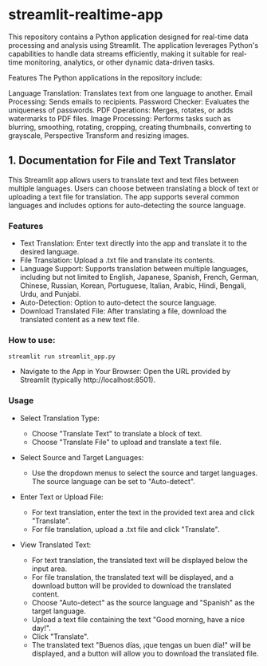 # streamlit-realtime-app
This repository contains a Python application designed for real-time data processing and analysis using Streamlit. The application leverages Python's capabilities to handle data streams efficiently, making it suitable for real-time monitoring, analytics, or other dynamic data-driven tasks.

Features
The Python applications in the repository include:

Language Translation: Translates text from one language to another.
Email Processing: Sends emails to recipients.
Password Checker: Evaluates the uniqueness of passwords.
PDF Operations: Merges, rotates, or adds watermarks to PDF files.
Image Processing: Performs tasks such as blurring, smoothing, rotating, cropping, creating thumbnails, converting to grayscale, Perspective Transform and resizing images.


## 1. Documentation for File and Text Translator
This Streamlit app allows users to translate text and text files between multiple languages. Users can choose between translating a block of text or uploading a text file for translation. The app supports several common languages and includes options for auto-detecting the source language.

### Features
- Text Translation: Enter text directly into the app and translate it to the desired language.
- File Translation: Upload a .txt file and translate its contents.
- Language Support: Supports translation between multiple languages, including but not limited to English, Japanese, Spanish, French, German, Chinese, Russian, Korean, Portuguese, Italian, Arabic, Hindi, Bengali, Urdu, and Punjabi.
- Auto-Detection: Option to auto-detect the source language.
- Download Translated File: After translating a file, download the translated content as a new text file.


### How to use:
```
streamlit run streamlit_app.py
```

- Navigate to the App in Your Browser: Open the URL provided by Streamlit (typically http://localhost:8501).

### Usage
- Select Translation Type:

  - Choose "Translate Text" to translate a block of text.
  - Choose "Translate File" to upload and translate a text file.

- Select Source and Target Languages:

  - Use the dropdown menus to select the source and target languages. The source language can be set to "Auto-detect".

- Enter Text or Upload File:

  - For text translation, enter the text in the provided text area and click "Translate".
  - For file translation, upload a .txt file and click "Translate".

- View Translated Text:

  - For text translation, the translated text will be displayed below the input area.
  - For file translation, the translated text will be displayed, and a download button will be provided to download the translated content.
  - Choose "Auto-detect" as the source language and "Spanish" as the target language.
  - Upload a text file containing the text "Good morning, have a nice day!".
  - Click "Translate".
  - The translated text "Buenos días, ¡que tengas un buen día!" will be displayed, and a button will allow you to download the translated file.
